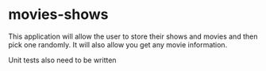 # movies-shows
This application will allow the user to store their shows and movies
and then pick one randomly. It will also allow you get any movie information.


Unit tests also need to be written